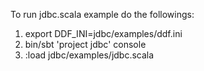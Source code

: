 To run jdbc.scala example do the followings:
1. export DDF_INI=jdbc/examples/ddf.ini 
2. bin/sbt 'project jdbc' console
3. :load jdbc/examples/jdbc.scala
